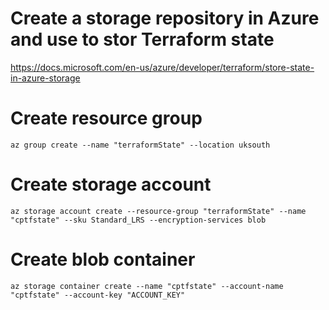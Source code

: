 # Create a storage repository in Azure and use to stor Terraform state
https://docs.microsoft.com/en-us/azure/developer/terraform/store-state-in-azure-storage

# Create resource group
``` az group create --name "terraformState" --location uksouth ```

# Create storage account
``` az storage account create --resource-group "terraformState" --name "cptfstate" --sku Standard_LRS --encryption-services blob ```

# Create blob container
``` az storage container create --name "cptfstate" --account-name "cptfstate" --account-key "ACCOUNT_KEY" ```




